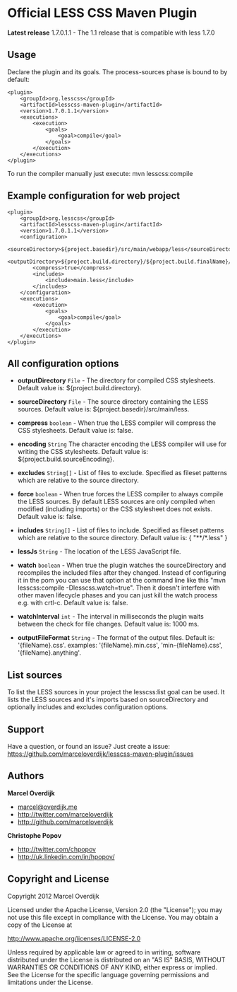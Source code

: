 Official LESS CSS Maven Plugin
==============================

**Latest release**  1.7.0.1.1 - The 1.1 release that is compatible with less 1.7.0 


Usage
-----

Declare the plugin and its goals. The process-sources phase is bound to by default:

    <plugin>
        <groupId>org.lesscss</groupId>
        <artifactId>lesscss-maven-plugin</artifactId>
        <version>1.7.0.1.1</version>
        <executions>
            <execution>
                <goals>
                    <goal>compile</goal>
                </goals>
            </execution>
        </executions>
    </plugin>

To run the compiler manually just execute: mvn lesscss:compile


Example configuration for web project
-------------------------------------

    <plugin>
        <groupId>org.lesscss</groupId>
        <artifactId>lesscss-maven-plugin</artifactId>
        <version>1.7.0.1.1</version>
        <configuration>
            <sourceDirectory>${project.basedir}/src/main/webapp/less</sourceDirectory>
            <outputDirectory>${project.build.directory}/${project.build.finalName}/css</outputDirectory>
            <compress>true</compress>
            <includes>
                <include>main.less</include>
            </includes>
        </configuration>
        <executions>
            <execution>
                <goals>
                    <goal>compile</goal>
                </goals>
            </execution>
        </executions>
    </plugin>


All configuration options
-------------------------

+ **outputDirectory** `File` - The directory for compiled CSS stylesheets. Default value is: ${project.build.directory}.

+ **sourceDirectory** `File` - The source directory containing the LESS sources. Default value is: ${project.basedir}/src/main/less.

+ **compress** `boolean` - When true the LESS compiler will compress the CSS stylesheets. Default value is: false.
+ **encoding** `String` The character encoding the LESS compiler will use for writing the CSS stylesheets. Default value is: ${project.build.sourceEncoding}.

+ **excludes** `String[]` - List of files to exclude. Specified as fileset patterns which are relative to the source directory.

+ **force** `boolean` - When true forces the LESS compiler to always compile the LESS sources. By default LESS sources are only compiled when modified (including imports) or the CSS stylesheet does not exists. Default value is: false.

+ **includes** `String[]` - List of files to include. Specified as fileset patterns which are relative to the source directory. Default value is: { "**\/*.less" }

+ **lessJs** `String` - The location of the LESS JavaScript file.

+ **watch** `boolean` - When true the plugin watches the sourceDirectory and recompiles the included files after they changed. Instead of configuring it in the pom you can use that option at the command line like this "mvn lesscss:compile -Dlesscss.watch=true". Then it doesn't interfere with other maven lifecycle phases and you can just kill the watch process e.g. with crtl-c. Default value is: false.

+ **watchInterval** `int` - The interval in milliseconds the plugin waits between the check for file changes. Default value is: 1000 ms.

+ **outputFileFormat** `String` - The format of the output files. Default is: '{fileName}.css'. examples: '{fileName}.min.css', 'min-{fileName}.css', '{fileName}.anything'.

List sources
------------

To list the LESS sources in your project the lesscss:list goal can be used. It lists the LESS sources and it's imports based on sourceDirectory and optionally includes and excludes configuration options.  


Support
-------

Have a question, or found an issue? Just create a issue: https://github.com/marceloverdijk/lesscss-maven-plugin/issues


Authors
-------

**Marcel Overdijk**

+ marcel@overdijk.me
+ http://twitter.com/marceloverdijk
+ http://github.com/marceloverdijk

**Christophe Popov**

+ http://twitter.com/chpopov
+ http://uk.linkedin.com/in/hpopov/


Copyright and License
---------------------

Copyright 2012 Marcel Overdijk

Licensed under the Apache License, Version 2.0 (the "License");
you may not use this file except in compliance with the License.
You may obtain a copy of the License at

   http://www.apache.org/licenses/LICENSE-2.0

Unless required by applicable law or agreed to in writing, software
distributed under the License is distributed on an "AS IS" BASIS,
WITHOUT WARRANTIES OR CONDITIONS OF ANY KIND, either express or implied.
See the License for the specific language governing permissions and
limitations under the License.
